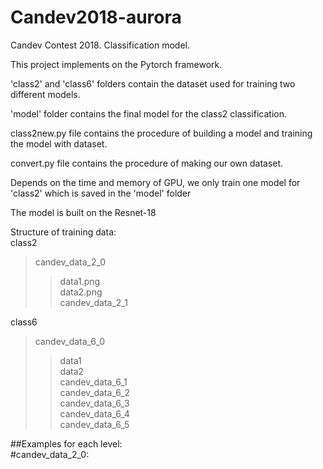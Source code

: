 # Candev2018-aurora
Candev Contest 2018. Classification model.         

This project implements on the Pytorch framework.

'class2' and 'class6' folders contain the dataset used for training two different models.

'model' folder contains the final model for the class2 classification.

class2new.py file contains the procedure of building a model and training the model with dataset.

convert.py file contains the procedure of making our own dataset.

Depends on the time and memory of GPU, we only train one model for 'class2' which is saved in the 'model' folder

The model is built on the Resnet-18

Structure of training data:     
class2          
>candev_data_2_0         
>>data1.png           
>>data2.png        
candev_data_2_1        

             
class6     
>candev_data_6_0       
>>data1         
>>data2        
>candev_data_6_1         
>candev_data_6_2        
>candev_data_6_3       
>candev_data_6_4       
>candev_data_6_5        
      
##Examples for each level:       
#candev_data_2_0:        
